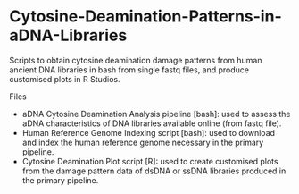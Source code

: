 # Cytosine-Deamination-Patterns-in-aDNA-Libraries

Scripts to obtain cytosine deamination damage patterns from human ancient DNA libraries in bash from single fastq files, and produce customised plots in R Studios.

Files
- aDNA Cytosine Deamination Analysis pipeline [bash]: used to assess the aDNA characteristics of DNA libraries available online (from fastq file).
- Human Reference Genome Indexing script [bash]: used to download and index the human reference genome necessary in the primary pipeline.
- Cytosine Deamination Plot script [R]: used to create customised plots from the damage pattern data of dsDNA or ssDNA libraries produced in the primary pipeline.
